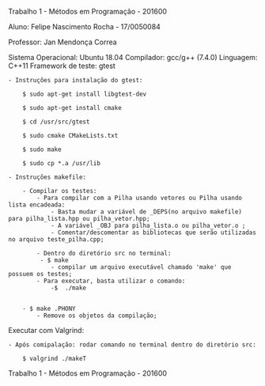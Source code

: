 Trabalho 1 - Métodos em Programação - 201600

Aluno: Felipe Nascimento Rocha - 17/0050084

Professor: Jan Mendonça Correa

Sistema Operacional: Ubuntu 18.04
Compilador: gcc/g++ (7.4.0)
Linguagem: C++11
Framework de teste: gtest

    - Instruções para instalação do gtest:

        $ sudo apt-get install libgtest-dev

        $ sudo apt-get install cmake

        $ cd /usr/src/gtest

        $ sudo cmake CMakeLists.txt

        $ sudo make

        $ sudo cp *.a /usr/lib

    - Instruções makefile:

        - Compilar os testes:
            - Para compilar com a Pilha usando vetores ou Pilha usando lista encadeada:
                - Basta mudar a variável de _DEPS(no arquivo makefile) para pilha_lista.hpp ou pilha_vetor.hpp;
                - A variável _OBJ para pilha_lista.o ou pilha_vetor.o ;
                - Comentar/descomentar as bibliotecas que serão utilizadas no arquivo teste_pilha.cpp;

            - Dentro do diretório src no terminal:
             - $ make
                - compilar um arquivo executável chamado 'make' que possuem os testes;
            - Para executar, basta utilizar o comando:
                -$  ./make


        - $ make .PHONY
            - Remove os objetos da compilação;

Executar com Valgrind: 

    - Após comipalação: rodar comando no terminal dentro do diretório src:
    
        $ valgrind ./makeT
        
    
   Trabalho 1 - Métodos em Programação - 201600
